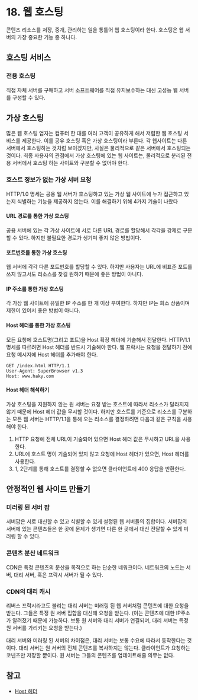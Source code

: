 # 18. 웹 호스팅

콘텐츠 리소스를 저장, 중개, 관리하는 일을 통틀어 웹 호스팅이라 한다. 호스팅은 웹 서버의 가장 중요한 기능 중 하나다.

## 호스팅 서비스

### 전용 호스팅

직접 자체 서버를 구매하고 서버 소프트웨어를 직접 유지보수하는 대신 고성능 웹 서버를 구성할 수 있다.

## 가상 호스팅

많은 웹 호스팅 업자는 컴퓨터 한 대를 여러 고객이 공유하게 해서 저렴한 웹 호스팅 서비스를 제공한다. 이를 공유 호스팅 혹은 가상 호스팅이라 부른다. 각 웹사이트는 다른 서버에서 호스팅하는 것처럼 보이겠지만, 사실은 물리적으로 같은 서버에서 호스팅되는 것이다. 최종 사용자의 관점에서 가상 호스팅에 있는 웹 사이트는, 물리적으로 분리된 전용 서버에서 호스팅 하는 사이트와 구분할 수 없어야 한다.

### 호스트 정보가 없는 가상 서버 요청

HTTP/1.0 명세는 공용 웹 서버가 호스팅하고 있는 가상 웹 사이트에 누가 접근하고 있는지 식별하는 기능을 제공하지 않는다. 이를 해결하기 위해 4가지 기술이 나왔다

#### URL 경로를 통한 가상 호스팅

공용 서버에 있는 각 가상 사이트에 서로 다른 URL 경로를 할당해서 각각을 강제로 구분할 수 있다. 하지만 불필요한 경로가 생기며 좋지 않은 방법이다.

#### 포트번호를 통한 가상 호스팅

웹 서버에 각각 다른 포트번호를 할당할 수 있다. 하지만 사용자는 URL에 비표준 포트를 쓰지 않고서도 리소스를 찾길 원하기 때문에 좋은 방법이 아니다.

#### IP 주소를 통한 가상 호스팅

각 가상 웹 사이트에 유일한 IP 주소를 한 개 이상 부여한다. 하지만 IP는 희소 상품이며 제한이 있어서 좋은 방법이 아니다.

#### Host 헤더를 통한 가상 호스팅

모든 요청에 호스트명\(그리고 포트\)을 Host 확장 헤더에 기술해서 전달한다. HTTP/1.1 명세를 따르려면 Host 헤더를 반드시 기술해야 한다. 웹 프락시는 요청을 전달하기 전에 요청 메시지에 Host 헤더를 추가해야 한다.

```http
GET /index.html HTTP/1.1
User-Agent: SuperBrowser v1.3
Host: www.haky.com
```

#### Host 헤더 해석하기

가상 호스팅을 지원하지 않는 원 서버는 요청 받는 호스트에 따라서 리소스가 달라지지 않기 때문에 Host 헤더 값을 무시할 것이다. 하지만 호스트를 기준으로 리소스를 구분하는 모든 웹 서버는 HTTP/1.1을 통해 오는 리소스를 결정하려면 다음과 같은 규칙을 사용해야 한다.

1. HTTP 요청에 전체 URL이 기술되어 있으면 Host 헤더 값은 무시하고 URL을 사용한다.
2. URL에 호스트 명이 기술되어 있지 않고 요청에 Host 헤더가 있으면, Host 헤더를 사용한다.
3. 1, 2단계를 통해 호스트를 결정할 수 없으면 클라이언트에 400 응답을 반환한다.

## 안정적인 웹 사이트 만들기

### 미러링 된 서버 팜

서버팜은 서로 대신할 수 있고 식별할 수 있게 설정된 웹 서버들의 집합이다. 서버팜의 서버에 있는 콘텐츠들은 한 곳에 문제가 생기면 다른 한 곳에서 대신 전달할 수 있게 미러링 할 수 있다.

### 콘텐츠 분산 네트워크

CDN은 특정 콘텐츠의 분산을 목적으로 하는 단순한 네워크이다. 네트워크의 노드는 서버, 대리 서버, 혹은 프락시 서버가 될 수 있다.

### CDN의 대리 캐시

리버스 프락시라고도 불리는 대리 서버는 미러링 된 웹 서버처럼 콘텐츠에 대한 요청을 받는다. 그들은 특정 원 서버 집합을 대신해 요청을 받는다. \(이는 콘텐츠에 대한 IP주소가 알려졌기 때문에 가능하다. 보통 원 서버와 대리 서버가 연결되며, 대리 서버는 특정 원 서버를 가리키는 요청을 받는다.\)

대리 서버와 미러링 된 서버의 차이점은, 대리 서버는 보통 수요에 따라서 동작한다는 것이다. 대리 서버는 원 서버의 전체 콘텐츠를 복사하지는 않는다. 클라이언트가 요청하는 코넨츠만 저장할 뿐이다. 원 서버는 그들의 콘텐츠를 업데이트해줄 의무는 없다.

## 참고

* [Host 헤더](https://developer.mozilla.org/ko/docs/Web/HTTP/Headers/Host)

